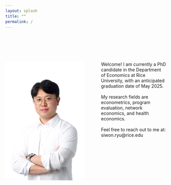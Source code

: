 ```yaml
---
layout: splash
title: ""
permalink: /
---
```

<style>
  .footer {
    display: none;
  }
</style>

<div style="margin-top: 100px;">
</div>

<head>
  <title>Cols</title>
  <style>
    #left {
      width: 250px;
      float: left;
    }
    #right {
      margin-left: 300px;
      /* Change this to whatever the width of your left column is*/
    }
    .clear {
      clear: both;
    }
  </style>
</head>

<body>
  <div id="container">
    <div id="left">
      <img src="/assets/images/3I2A2240_crop.jpg" alt="main">
    </div>
    <div id="right">
      <div style="background-color:; height: 50px;">
        Welcome! I am currently a PhD candidate in the Department of Economics at Rice University, with an anticipated graduation date of May 2025. <br><br>
        My research fields are econometrics, program evaluation, network economics, and health economics. <br><br>
        Feel free to reach out to me at: siwon.ryu@rice.edu
      </div>
    </div>
    <div class="clear"></div>
  </div>
</body>

